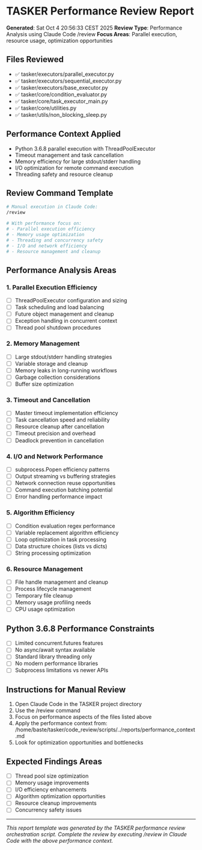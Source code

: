 # TASKER Performance Review Report
**Generated**: Sat Oct  4 20:56:33 CEST 2025
**Review Type**: Performance Analysis using Claude Code /review
**Focus Areas**: Parallel execution, resource usage, optimization opportunities

## Files Reviewed
- ✅ tasker/executors/parallel_executor.py
- ✅ tasker/executors/sequential_executor.py
- ✅ tasker/executors/base_executor.py
- ✅ tasker/core/condition_evaluator.py
- ✅ tasker/core/task_executor_main.py
- ✅ tasker/core/utilities.py
- ✅ tasker/utils/non_blocking_sleep.py

## Performance Context Applied
- Python 3.6.8 parallel execution with ThreadPoolExecutor
- Timeout management and task cancellation
- Memory efficiency for large stdout/stderr handling
- I/O optimization for remote command execution
- Threading safety and resource cleanup

## Review Command Template
```bash
# Manual execution in Claude Code:
/review

# With performance focus on:
# - Parallel execution efficiency
# - Memory usage optimization
# - Threading and concurrency safety
# - I/O and network efficiency
# - Resource management and cleanup
```

## Performance Analysis Areas
### 1. Parallel Execution Efficiency
- [ ] ThreadPoolExecutor configuration and sizing
- [ ] Task scheduling and load balancing
- [ ] Future object management and cleanup
- [ ] Exception handling in concurrent context
- [ ] Thread pool shutdown procedures

### 2. Memory Management
- [ ] Large stdout/stderr handling strategies
- [ ] Variable storage and cleanup
- [ ] Memory leaks in long-running workflows
- [ ] Garbage collection considerations
- [ ] Buffer size optimization

### 3. Timeout and Cancellation
- [ ] Master timeout implementation efficiency
- [ ] Task cancellation speed and reliability
- [ ] Resource cleanup after cancellation
- [ ] Timeout precision and overhead
- [ ] Deadlock prevention in cancellation

### 4. I/O and Network Performance
- [ ] subprocess.Popen efficiency patterns
- [ ] Output streaming vs buffering strategies
- [ ] Network connection reuse opportunities
- [ ] Command execution batching potential
- [ ] Error handling performance impact

### 5. Algorithm Efficiency
- [ ] Condition evaluation regex performance
- [ ] Variable replacement algorithm efficiency
- [ ] Loop optimization in task processing
- [ ] Data structure choices (lists vs dicts)
- [ ] String processing optimization

### 6. Resource Management
- [ ] File handle management and cleanup
- [ ] Process lifecycle management
- [ ] Temporary file cleanup
- [ ] Memory usage profiling needs
- [ ] CPU usage optimization

## Python 3.6.8 Performance Constraints
- [ ] Limited concurrent.futures features
- [ ] No async/await syntax available
- [ ] Standard library threading only
- [ ] No modern performance libraries
- [ ] Subprocess limitations vs newer APIs

## Instructions for Manual Review
1. Open Claude Code in the TASKER project directory
2. Use the /review command
3. Focus on performance aspects of the files listed above
4. Apply the performance context from: /home/baste/tasker/code_review/scripts/../reports/performance_context.md
5. Look for optimization opportunities and bottlenecks

## Expected Findings Areas
- [ ] Thread pool size optimization
- [ ] Memory usage improvements
- [ ] I/O efficiency enhancements
- [ ] Algorithm optimization opportunities
- [ ] Resource cleanup improvements
- [ ] Concurrency safety issues

---
*This report template was generated by the TASKER performance review orchestration script.*
*Complete the review by executing /review in Claude Code with the above performance context.*
